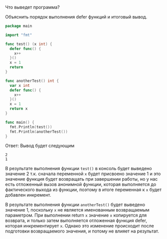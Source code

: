 Что выведет программа?

Объяснить порядок выполнения defer функций и итоговый вывод.
```go
package main

import "fmt"

func test() (x int) {
  defer func() {
    x++
  }()
  x = 1
  return
}

func anotherTest() int {
  var x int
  defer func() {
    x++
  }()
  x = 1
  return x
}

func main() {
  fmt.Println(test())
  fmt.Println(anotherTest())
}
```
Ответ:
Вывод будет следующим 
```
2
1
```
В результате выполнения функции `test()` в консоль будет выведено значение 2 т.к. сначала переменной `x` будет присвоено значение 1 и это значение функция будет возвращать при завершении работы, но у нас есть отложенный вызов анонимной функции, которая выполняется до фактического выхода из функции, поэтому в итоге переменная к `x` будет добавлен инкремент.


В результате выполнения функции `anotherTest()` будет выведено значение 1, поскольку `x` не является именованным возвращаемым параметром. При выполнении return `x` значение `x` копируется для возврата, и только затем выполняется отложенная функция defer, которая инкрементирует `x`. Однако это изменение происходит после подготовки возвращаемого значения, и потому не влияет на результат.